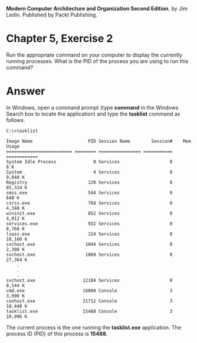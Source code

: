 __Modern Computer Architecture and Organization Second Edition__, by Jim Ledin. Published by Packt Publishing.
# Chapter 5, Exercise 2
Run the appropriate command on your computer to display the currently running processes. What is the PID of the process you are using to run this command?

# Answer
In Windows, open a command prompt (type **command** in the Windows Search box to locate the application) and type the **tasklist** command as follows.

```
C:\>tasklist

Image Name                     PID Session Name        Session#    Mem Usage
========================= ======== ================ =========== ============
System Idle Process              0 Services                   0          8 K
System                           4 Services                   0      9,840 K
Registry                       120 Services                   0     85,324 K
smss.exe                       544 Services                   0        640 K
csrss.exe                      768 Services                   0      4,348 K
wininit.exe                    852 Services                   0      4,912 K
services.exe                   932 Services                   0      8,768 K
lsass.exe                      324 Services                   0     18,160 K
svchost.exe                   1044 Services                   0      2,308 K
svchost.exe                   1068 Services                   0     27,364 K
    .
    .
    .
svchost.exe                  12184 Services                   0      8,544 K
cmd.exe                      16008 Console                    3      3,996 K
conhost.exe                  21712 Console                    3     18,448 K
tasklist.exe                 15488 Console                    3     10,096 K
```

The current process is the one running the **tasklist.exe** application. The process ID (PID) of this process is **15488**.